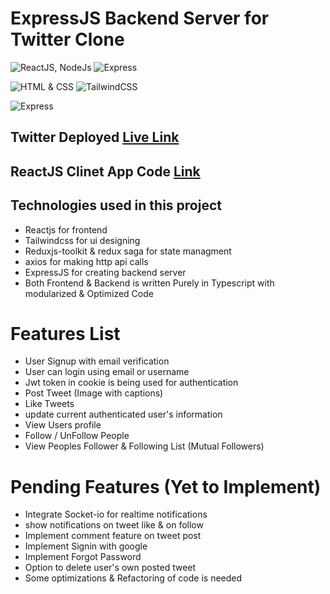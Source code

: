 # ExpressJS Backend Server for Twitter Clone

![ReactJS, NodeJs](https://img.shields.io/badge/ReactJS-NodeJS-green)
![Express](https://img.shields.io/badge/Express--JS-Javascript-red)

![HTML & CSS](https://img.shields.io/badge/Twitter-CLONE-orange)
![TailwindCSS](https://img.shields.io/badge/TAILWINDCSS--green)

![Express](https://img.shields.io/badge/@reduxjs/toolkit-gray)

## Twitter Deployed [Live Link](#)

## ReactJS Clinet App Code [Link](#)

## Technologies used in this project

-   Reactjs for frontend
-   Tailwindcss for ui designing
-   Reduxjs-toolkit & redux saga for state managment
-   axios for making http api calls
-   ExpressJS for creating backend server
-   Both Frontend & Backend is written Purely in Typescript with modularized & Optimized Code

# Features List

-   User Signup with email verification
-   User can login using email or username
-   Jwt token in cookie is being used for authentication
-   Post Tweet (Image with captions)
-   Like Tweets
-   update current authenticated user's information
-   View Users profile
-   Follow / UnFollow People
-   View Peoples Follower & Following List (Mutual Followers)

# Pending Features (Yet to Implement)

-   Integrate Socket-io for realtime notifications
-   show notifications on tweet like & on follow
-   Implement comment feature on tweet post
-   Implement Signin with google
-   Implement Forgot Password
-   Option to delete user's own posted tweet
-   Some optimizations & Refactoring of code is needed
